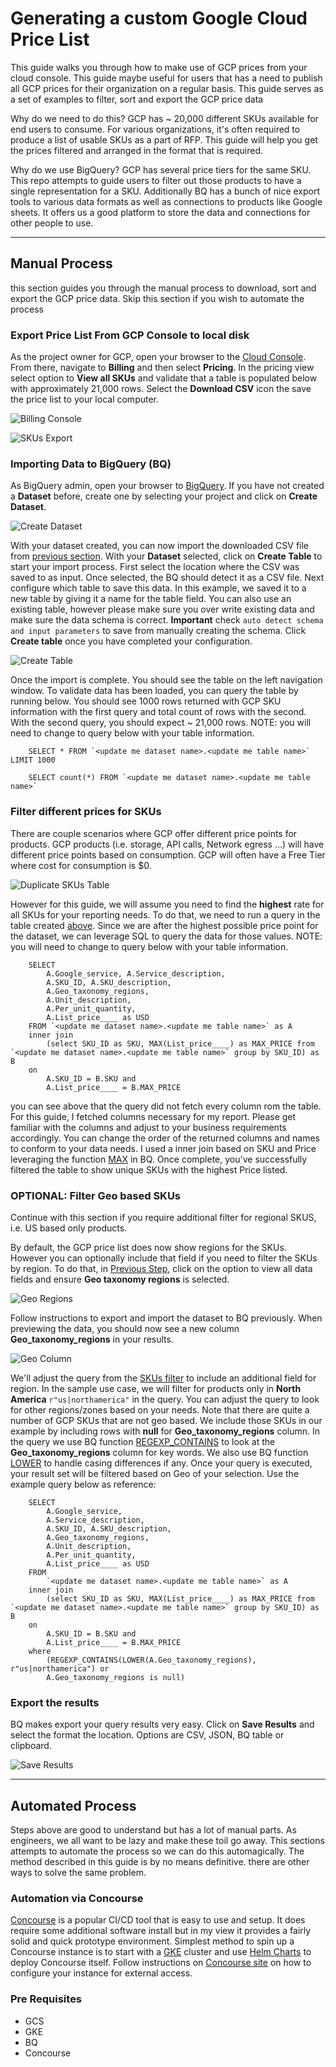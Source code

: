 # Generating a custom Google Cloud Price List  
    
This guide walks you through how to make use of GCP prices from your cloud console. This guide maybe useful for users that has a need to publish all GCP prices for their organization on a regular basis. This guide serves as a set of examples to filter, sort and export the GCP price data

Why do we need to do this? GCP has ~ 20,000 different SKUs available for end users to consume. For various organizations, it's often required to produce a list of usable SKUs as a part of RFP. This guide will help you get the prices filtered and arranged in the format that is required. 

Why do we use BigQuery? GCP has several price tiers for the same SKU. This repo attempts to guide users to filter out those products to have a single representation for a SKU. Additionally BQ has a bunch of nice export tools to various data formats as well as connections to products like Google sheets. It offers us a good platform to store the data and connections for other people to use. 

---

## Manual Process  
this section guides you through the manual process to download, sort and export the GCP price data. Skip this section if you wish to automate the process

### Export Price List From GCP Console to local disk  
As the project owner for GCP, open your browser to the [Cloud Console](https://console.cloud.google.com). From there, navigate to **Billing** and then select **Pricing**. In the pricing view select option to **View all SKUs** and validate that a table is populated below with approximately 21,000 rows. Select the **Download CSV** icon the save the price list to your local computer.  
  
![Billing Console](images/BillingConsole.png)  
  
  
![SKUs Export](images/price_export.png)  
  
### Importing Data to BigQuery (BQ)  
As BigQuery admin, open your browser to [BigQuery](https://console.cloud.google.com/bigquery/). If you have not created a **Dataset** before, create one by selecting your project and click on **Create Dataset**.   

![Create Dataset](images/New_Dataset.png "Billing Console")  

With your dataset created, you can now import the downloaded CSV file from [previous section](#Export-price-list-from-gcp-console-to-local-disk). With your **Dataset** selected, click on **Create Table** to start your import process. First select the location where the CSV was saved to as input. Once selected, the BQ should detect it as a CSV file. Next configure which table to save this data. In this example, we saved it to a new table by giving it a name for the table field. You can also use an existing table, however please make sure you over write existing data and make sure the data schema is correct. **Important** check ```auto detect schema and input parameters``` to save from manually creating the schema. Click **Create table** once you have completed your configuration.

![Create Table](images/Import_CSV_to_BQ_table.png "Import table")

Once the import is complete. You should see the table on the left navigation window. To validate data has been loaded, you can query the table by running below. You should see 1000 rows returned with GCP SKU information with the first query and total count of rows with the second. With the second query, you should expect ~ 21,000 rows. NOTE: you will need to change to query below with your table information. 

```
    SELECT * FROM `<update me dataset name>.<update me table name>` LIMIT 1000
```    
```
    SELECT count(*) FROM `<update me dataset name>.<update me table name>` 
``` 

### Filter different prices for SKUs  
There are couple scenarios where GCP offer different price points for products. GCP products (i.e. storage, API calls, Network egress ...) will have different price points based on consumption. GCP will often have a Free Tier where cost for consumption is $0.  

![Duplicate SKUs Table](images/Duplicate_SKUs.png "Import table")  

However for this guide, we will assume you need to find the **highest** rate for all SKUs for your reporting needs. To do that, we need to run a query in the table created [above](#importing-data-to-bigquery-bq). Since we are after the highest possible price point for the dataset, we can leverage SQL to query the data for those values. NOTE: you will need to change to query below with your table information.   

```
    SELECT 
        A.Google_service, A.Service_description, 
        A.SKU_ID, A.SKU_description, 
        A.Geo_taxonomy_regions, 
        A.Unit_description, 
        A.Per_unit_quantity, 
        A.List_price____ as USD  
    FROM `<update me dataset name>.<update me table name>` as A  
    inner join 
        (select SKU_ID as SKU, MAX(List_price____) as MAX_PRICE from `<update me dataset name>.<update me table name>` group by SKU_ID) as B 
    on 
        A.SKU_ID = B.SKU and 
        A.List_price____ = B.MAX_PRICE
```

you can see above that the query did not fetch every column rom the table. For this guide, I fetched columns necessary for my report. Please get familiar with the columns and adjust to your business requirements accordingly. You can change the order of the returned columns and names to conform to your data needs. I used a inner join based on SKU and Price leveraging the function [MAX](https://cloud.google.com/dataprep/docs/html/MAX-Function_57344665) in BQ. Once complete, you've successfully filtered the table to show unique SKUs with the highest Price listed. 

### OPTIONAL: Filter Geo based SKUs 
Continue with this section if you require additional filter for regional SKUS, i.e. US based only products.  

By default, the GCP price list does now show regions for the SKUs. However you can optionally include that field if you need to filter the SKUs by region. To do that, in [Previous Step](#Export-price-list-from-gcp-console-to-local-disk), click on the option to view all data fields and ensure **Geo taxonomy regions** is selected.  

![Geo Regions](images/export_regions.png "export regions")  


Follow instructions to export and import the dataset to BQ previously. When previewing the data, you should now see a new column **Geo_taxonomy_regions** in your results.   

![Geo Column](images/result_w_regions.png "result with regions")   

We'll adjust the query from the [SKUs filter](#Filter-different-prices-for-SKUs) to include an additional field for region. In the sample use case, we will filter for products only in **North America**  ```r"us|northamerica"``` in the query. You can adjust the query to look for other regions/zones based on your needs.  Note that there are quite a number of GCP SKUs that are not geo based. We include those SKUs in our example by including rows with **null** for **Geo_taxonomy_regions** column. In the query we use BQ function [REGEXP_CONTAINS](https://cloud.google.com/bigquery/docs/reference/standard-sql/functions-and-operators#regexp_contains) to look at the **Geo_taxonomy_regions** column for key words. We also use BQ function [LOWER](https://cloud.google.com/bigquery/docs/reference/standard-sql/functions-and-operators#lower) to handle casing differences if any. Once your query is executed, your result set will be filtered based on Geo of your selection. Use the example query below as reference:  

```
    SELECT 
        A.Google_service, 
        A.Service_description, 
        A.SKU_ID, A.SKU_description, 
        A.Geo_taxonomy_regions, 
        A.Unit_description, 
        A.Per_unit_quantity, 
        A.List_price____ as USD  
    FROM 
        `<update me dataset name>.<update me table name>` as A  
    inner join 
        (select SKU_ID as SKU, MAX(List_price____) as MAX_PRICE from `<update me dataset name>.<update me table name>` group by SKU_ID) as B 
    on 
        A.SKU_ID = B.SKU and 
        A.List_price____ = B.MAX_PRICE 
    where 
        (REGEXP_CONTAINS(LOWER(A.Geo_taxonomy_regions), r"us|northamerica") or 
        A.Geo_taxonomy_regions is null)
```  

  
### Export the results  
BQ makes export your query results very easy. Click on **Save Results** and select the format the location. Options are CSV, JSON, BQ table or clipboard.  

![Save Results](images/save_results.png)  


---

## Automated Process
Steps above are good to understand but has a lot of manual parts. As engineers, we all want to be lazy and make these toil go away. This sections attempts to automate the process so we can do this automagically. The method described in this guide is by no means definitive. there are other ways to solve the same problem.

### Automation via Concourse  

[Concourse](https://concourse-ci.org/) is a popular CI/CD tool that is easy to use and setup. It does require some additional software install but in my view it provides a fairly solid and quick prototype environment. Simplest method to spin up a Concourse instance is to start with a [GKE](https://cloud.google.com/kubernetes-engine) cluster and use [Helm Charts](https://github.com/concourse/concourse-chart) to deploy Concourse itself. Follow instructions on [Concourse site](https://concourse-ci.org/install.html) on how to configure your instance for external access.  

### Pre Requisites  
* GCS  
* GKE  
* BQ
* Concourse


